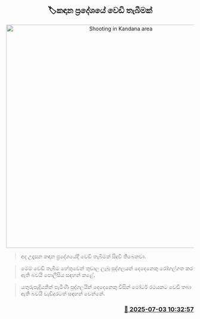 <p align='center'><b><h2 align='center' title='Shooting in Kandana area'>🏷කඳාන ප්‍රදේශයේ වෙඩි තැබීමක්</h2></b></p>
<p align='center'><img src='https://helakuru.sgp1.cdn.digitaloceanspaces.com/esana/images/lib/crime-death.jpg' width='600' alt='Shooting in Kandana area'></p>

> අද උදෑසන කඳාන ප්‍රදේශයේදී වෙඩි තැබීමක් සිදුවී තිබෙනවා.

> මෙම වෙඩි තැබීම හේතුවෙන් තුවාල ලැබූ පුද්ගලයන් දෙදෙනෙකු රෝහල්ගත කර ඇති බවයි පොලීසිය සඳහන් කළේ.

> යතුරුපැදියකින් පැමිණි පුද්ගලයින් දෙදෙනෙකු විසින් මෝටර් රථයකට වෙඩි තබා ඇති බවයි වැඩිදුරටත් සඳහන් වෙන්නේ.



<h3 align='right'><a href='https://www.helakuru.lk/esana/p/111548/'>📅 2025-07-03 10:32:57</a></h3>
